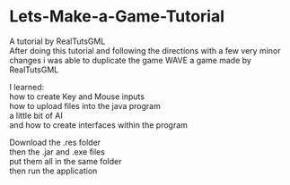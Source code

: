 # Lets-Make-a-Game-Tutorial
A tutorial by RealTutsGML  
After doing this tutorial and following the directions with a few very minor changes i was able to duplicate the game WAVE a game made by RealTutsGML  

I learned:  
how to create Key and Mouse inputs  
how to upload files into the java program  
a little bit of AI  
and how to create interfaces within the program  

Download the .res folder  
then the .jar and .exe files    
put them all in the same folder  
then run the application  

